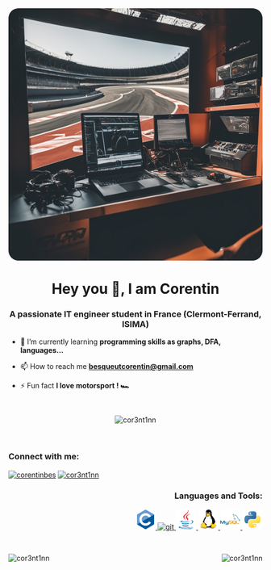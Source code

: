<img align="center" alt="Banner" width="1100" height="500" style="border-radius:20px" src="./banniere.jpg">

<h1 align="center">Hey you 👋, I am Corentin</h1>
<h3 align="center">A passionate IT engineer student in France (Clermont-Ferrand, ISIMA)</h3>

- 🌱 I’m currently learning **programming skills as graphs, DFA, languages...**

- 📫 How to reach me **besqueutcorentin@gmail.com**

- ⚡ Fun fact **I love motorsport ! 🏎️**

<br>
<p align="center"> <img src="https://komarev.com/ghpvc/?username=cor3nt1nn&label=Profile%20Views&color=001eff&style=flat" alt="cor3nt1nn" /> </p>
<br>
<div>
<h3 align="left">Connect with me:</h3>
<p align="left">
<a href="https://linkedin.com/in/corentinbes" target="blank"><img align="center" src="https://raw.githubusercontent.com/rahuldkjain/github-profile-readme-generator/master/src/images/icons/Social/linked-in-alt.svg" alt="corentinbes" height="30" width="40" /></a>
<a href="https://instagram.com/cor3nt1nn" target="blank"><img align="center" src="https://raw.githubusercontent.com/rahuldkjain/github-profile-readme-generator/master/src/images/icons/Social/instagram.svg" alt="cor3nt1nn" height="30" width="40" /></a>
</p>
<h3 align="right">Languages and Tools:</h3>
<p align="right"> <a href="https://www.cprogramming.com/" target="_blank" rel="noreferrer"> <img src="https://raw.githubusercontent.com/devicons/devicon/master/icons/c/c-original.svg" alt="c" width="40" height="40"/> </a> <a href="https://git-scm.com/" target="_blank" rel="noreferrer"> <img src="https://www.vectorlogo.zone/logos/git-scm/git-scm-icon.svg" alt="git" width="40" height="40"/> </a> <a href="https://www.java.com" target="_blank" rel="noreferrer"> <img src="https://raw.githubusercontent.com/devicons/devicon/master/icons/java/java-original.svg" alt="java" width="40" height="40"/> </a> <a href="https://www.linux.org/" target="_blank" rel="noreferrer"> <img src="https://raw.githubusercontent.com/devicons/devicon/master/icons/linux/linux-original.svg" alt="linux" width="40" height="40"/> </a> <a href="https://www.mysql.com/" target="_blank" rel="noreferrer"> <img src="https://raw.githubusercontent.com/devicons/devicon/master/icons/mysql/mysql-original-wordmark.svg" alt="mysql" width="40" height="40"/> </a> <a href="https://www.python.org" target="_blank" rel="noreferrer"> <img src="https://raw.githubusercontent.com/devicons/devicon/master/icons/python/python-original.svg" alt="python" width="40" height="40"/> </a> </p>
<br>
</div>
<p><img height="180" align="left" src="https://github-readme-stats.vercel.app/api/top-langs?username=cor3nt1nn&show_icons=true&locale=en&layout=compact" alt="cor3nt1nn" /></p>
<p><img height="180" align="right" src="https://github-readme-streak-stats.herokuapp.com/?user=cor3nt1nn&" alt="cor3nt1nn" /></p>

